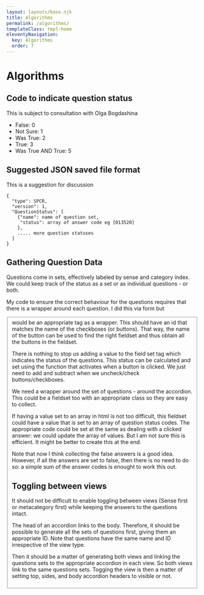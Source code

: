 ```yaml
---
layout: layouts/base.njk
title: Algorithms
permalink: /algorithms/
templateClass: tmpl-home
eleventyNavigation:
  key: Algorithms
  order: 7
---
```

# Algorithms
## Code to indicate question status
This is subject to consultation with Olga Bogdashina
- False: 0
- Not Sure: 1
- Was True: 2
- True: 3
- Was True AND True: 5

## Suggested JSON saved file format
This is a suggestion for discussion
```
{
  "type": SPCR,
  "version": 1,
  "QuestionStatus": [
    {"name": name of question set,
     "status": array of answer code eg [013520]
    },
    ..... more question statuses
  ]
}
```

## Gathering Question Data
Questions come in sets, effectively labeled by sense and category index. We could keep track of the status as a set or as individual questions - or both.

My code to ensure the correct behaviour for the questions requires that there is a wrapper around each question. I did this via form but <fieldset> would be an appropriate tag as a wrapper. This should have an id that matches the name of the checkboxes (or buttons). That way, the name of the button can be used to find the right fieldset and thus obtain all the buttons in the fieldset.

There is nothing to stop us adding a value to the field set tag which indicates the status of the questions. This status can be calculated and set using the function that activates when a button is clicked. We just need to add and subtract when we uncheck/check buttons/checkboxes.

We need a wrapper around the set of questions - around the accordion. This could be a fieldset too with an appropriate class so they are easy to collect.

If having a value set to an array in html is not too difficult, this fieldset could have a value that is set to an array of question status codes. The appropriate code could be set at the same as dealing with a clicked answer: we could update the array of values. But I am not sure this is efficient. It might be better to create this at the end.

Note that now I think collecting the false answers is a good idea. However, if all the answers are set to false, then there is no need to do so: a simple sum of the answer codes is enought to work this out.

## Toggling between views
It should not be difficult to enable toggling between views (Sense first or metacategory first) while keeping the answers to the questions intact.

The head of an accordion links to the body. Therefore, it should be possible to generate all the sets of questions first, giving them an appropriate ID. Note that questions have the same name and ID irrespective of the view type.

Then it should be a matter of generating both views and linking the questions sets to the appropriate accordion in each view. So both views link to the same questions sets. Togging the view is then a matter of setting top, sides, and body accordion headers to visible or not.
